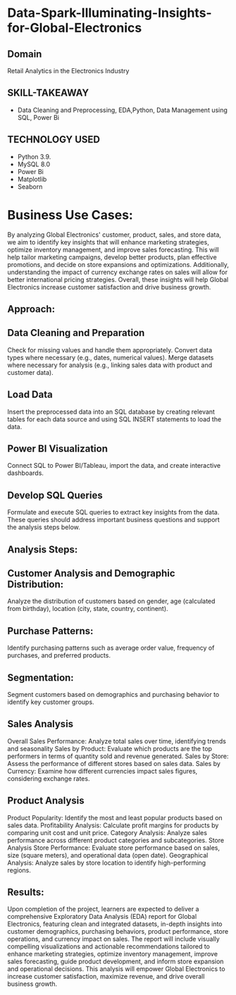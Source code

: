 # Data-Spark-Illuminating-Insights-for-Global-Electronics
## Domain
Retail Analytics in the Electronics Industry
## SKILL-TAKEAWAY
* Data Cleaning and Preprocessing, EDA,Python, Data Management using SQL, Power Bi
## TECHNOLOGY USED
* Python 3.9.
* MySQL 8.0
* Power Bi
* Matplotlib
* Seaborn
# Business Use Cases:
By analyzing Global Electronics' customer, product, sales, and store data, we aim to identify key insights that will enhance marketing strategies,
optimize inventory management, and improve sales forecasting. This will help tailor marketing campaigns, develop better products, plan effective promotions,
and decide on store expansions and optimizations. Additionally, understanding the impact of currency exchange rates on sales will allow for better international pricing strategies.
Overall, these insights will help Global Electronics increase customer satisfaction and drive business growth.
## Approach:
## Data Cleaning and Preparation
Check for missing values and handle them appropriately.
Convert data types where necessary (e.g., dates, numerical values).
Merge datasets where necessary for analysis (e.g., linking sales data with product and customer data).
## Load Data
Insert the preprocessed data into an SQL database by creating relevant tables for each data source and using SQL INSERT statements to load the data.
## Power BI Visualization
Connect SQL to Power BI/Tableau, import the data, and create interactive dashboards.
## Develop  SQL Queries
Formulate and execute SQL queries to extract key insights from the data. These queries should address important business questions and support the analysis steps below.

## Analysis Steps:
## Customer Analysis and Demographic Distribution: 
Analyze the distribution of customers based on gender, age (calculated from birthday), location (city, state, country, continent).
## Purchase Patterns: 
Identify purchasing patterns such as average order value, frequency of purchases, and preferred products.
## Segmentation: 
Segment customers based on demographics and purchasing behavior to identify key customer groups.
## Sales Analysis
Overall Sales Performance: Analyze total sales over time, identifying trends and seasonality
Sales by Product: Evaluate which products are the top performers in terms of quantity sold and revenue generated.
Sales by Store: Assess the performance of different stores based on sales data.
Sales by Currency: Examine how different currencies impact sales figures, considering exchange rates.
## Product Analysis
Product Popularity: Identify the most and least popular products based on sales data.
Profitability Analysis: Calculate profit margins for products by comparing unit cost and unit price.
Category Analysis: Analyze sales performance across different product categories and subcategories.
Store Analysis
Store Performance: Evaluate store performance based on sales, size (square meters), and operational data (open date).
Geographical Analysis: Analyze sales by store location to identify high-performing regions.

## Results: 
Upon completion of the project, learners are expected to deliver a comprehensive Exploratory Data Analysis (EDA) report for Global Electronics, featuring clean and integrated datasets, in-depth insights into customer demographics, purchasing behaviors, product performance, store operations, and currency impact on sales. The report will include visually compelling visualizations and actionable recommendations tailored to enhance marketing strategies, optimize inventory management, improve sales forecasting, guide product development, and inform store expansion and operational decisions. This analysis will empower Global Electronics to increase customer satisfaction, maximize revenue, and drive overall business growth.





